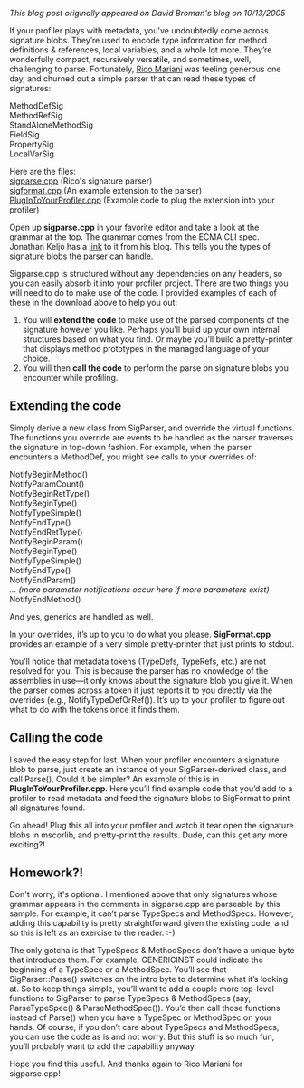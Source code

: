 *This blog post originally appeared on David Broman's blog on 10/13/2005*


If your profiler plays with metadata, you've undoubtedly come across signature blobs. They’re used to encode type information for method definitions & references, local variables, and a whole lot more. They’re wonderfully compact, recursively versatile, and sometimes, well, challenging to parse. Fortunately, [Rico Mariani](https://blogs.msdn.com/ricom/) was feeling generous one day, and churned out a simple parser that can read these types of signatures:

MethodDefSig  
MethodRefSig  
StandAloneMethodSig  
FieldSig  
PropertySig  
LocalVarSig

Here are the files:  
[sigparse.cpp](samples/sigparse.cpp) (Rico's signature parser)  
[sigformat.cpp](samples/sigformat.cpp) (An example extension to the parser)  
[PlugInToYourProfiler.cpp](samples/PlugInToYourProfiler.cpp) (Example code to plug the extension into your profiler)

Open up **sigparse.cpp** in your favorite editor and take a look at the grammar at the top. The grammar comes from the ECMA CLI spec. Jonathan Keljo has a [link](https://blogs.msdn.com/jkeljo/archive/2005/08/04/447726.aspx) to it from his blog. This tells you the types of signature blobs the parser can handle.

Sigparse.cpp is structured without any dependencies on any headers, so you can easily absorb it into your profiler project. There are two things you will need to do to make use of the code. I provided examples of each of these in the download above to help you out:

1. You will **extend the code** to make use of the parsed components of the signature however you like. Perhaps you’ll build up your own internal structures based on what you find. Or maybe you’ll build a pretty-printer that displays method prototypes in the managed language of your choice. 
2. You will then **call the code** to perform the parse on signature blobs you encounter while profiling. 

## Extending the code

Simply derive a new class from SigParser, and override the virtual functions. The functions you override are events to be handled as the parser traverses the signature in top-down fashion. For example, when the parser encounters a MethodDef, you might see calls to your overrides of:

NotifyBeginMethod()  
    NotifyParamCount()  
    NotifyBeginRetType()  
        NotifyBeginType()  
            NotifyTypeSimple()  
        NotifyEndType()  
    NotifyEndRetType()  
    NotifyBeginParam()  
        NotifyBeginType()  
            NotifyTypeSimple()  
        NotifyEndType()  
    NotifyEndParam()  
    _… (more parameter notifications occur here if more parameters exist)_  
NotifyEndMethod()

And yes, generics are handled as well.

In your overrides, it’s up to you to do what you please. **SigFormat.cpp** provides an example of a very simple pretty-printer that just prints to stdout.

You’ll notice that metadata tokens (TypeDefs, TypeRefs, etc.) are not resolved for you. This is because the parser has no knowledge of the assemblies in use—it only knows about the signature blob you give it. When the parser comes across a token it just reports it to you directly via the overrides (e.g., NotifyTypeDefOrRef()). It’s up to your profiler to figure out what to do with the tokens once it finds them.

## Calling the code

I saved the easy step for last. When your profiler encounters a signature blob to parse, just create an instance of your SigParser-derived class, and call Parse(). Could it be simpler? An example of this is in **PlugInToYourProfiler.cpp**. Here you’ll find example code that you’d add to a profiler to read metadata and feed the signature blobs to SigFormat to print all signatures found.

Go ahead! Plug this all into your profiler and watch it tear open the signature blobs in mscorlib, and pretty-print the results. Dude, can this get any more exciting?!

## Homework?!

Don't worry, it's optional. I mentioned above that only signatures whose grammar appears in the comments in sigparse.cpp are parseable by this sample. For example, it can’t parse TypeSpecs and MethodSpecs. However, adding this capability is pretty straightforward given the existing code, and so this is left as an exercise to the reader. :-)

The only gotcha is that TypeSpecs & MethodSpecs don’t have a unique byte that introduces them. For example, GENERICINST could indicate the beginning of a TypeSpec or a MethodSpec. You’ll see that SigParser::Parse() switches on the intro byte to determine what it’s looking at. So to keep things simple, you’ll want to add a couple more top-level functions to SigParser to parse TypeSpecs & MethodSpecs (say, ParseTypeSpec() & ParseMethodSpec()). You’d then call those functions instead of Parse() when you have a TypeSpec or MethodSpec on your hands. Of course, if you don’t care about TypeSpecs and MethodSpecs, you can use the code as is and not worry. But this stuff is so much fun, you’ll probably want to add the capability anyway.

Hope you find this useful. And thanks again to Rico Mariani for sigparse.cpp!

